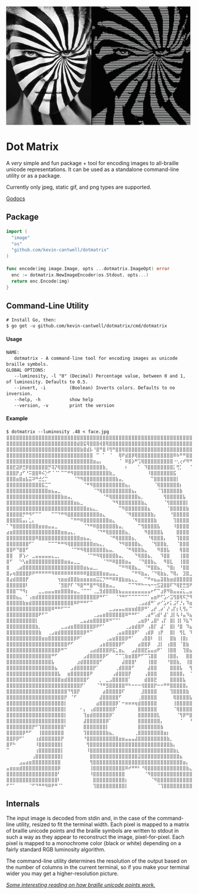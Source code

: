 ![](dotmatrix.png)

# Dot Matrix

A _very_ simple and fun package + tool for encoding images to all-braille unicode representations. It can be used as a standalone command-line utility or as a package.

Currently only jpeg, static gif, and png types are supported.

[Godocs](https://godoc.org/github.com/kevin-cantwell/dotmatrix)

## Package

```go
import (
  "image"
  "os"
  "github.com/kevin-cantwell/dotmatrix"
)

func encode(img image.Image, opts ...dotmatrix.ImageOpt) error
  enc := dotmatrix.NewImageEncoder(os.Stdout, opts...)
  return enc.Encode(img)
}
```

## Command-Line Utility

```
# Install Go, then:
$ go get -u github.com/kevin-cantwell/dotmatrix/cmd/dotmatrix
```

#### Usage

```
NAME:
   dotmatrix - A command-line tool for encoding images as unicode braille symbols.
GLOBAL OPTIONS:
   --luminosity, -l "0" (Decimal) Percentage value, between 0 and 1, of luminosity. Defaults to 0.5.
   --invert, -i         (Boolean) Inverts colors. Defaults to no inversion.
   --help, -h           show help
   --version, -v        print the version
```

#### Example

```
$ dotmatrix --luminosity .48 < face.jpg
⣿⣿⣿⣿⣿⣿⣿⣿⣿⣿⣿⣿⣿⣿⣿⣿⣿⣿⣿⣿⣿⣿⣿⣿⣿⣿⣿⣿⣿⣿⣿⣿⣿⣿⣿⣿⣿⣿⣿⣿⣿⣿⣿⣿⣿⣿⣿⣿⣿⣿⣿⣿⣿⣿⣿⣿⣿⣿⣿⣿⣿⣿⣿⣿⣿⣿⣿⣿⣿⣿⣿⣿⣿⣿⣿⣿⣿⣿⣿⣿
⣿⣿⣿⣿⣿⣿⣿⣿⣿⣿⣿⣿⣿⣿⣿⣿⣿⣿⣿⣿⣿⣿⣾⣿⣯⢿⣿⣿⣿⢾⣿⢿⣿⣿⣿⣿⣿⣿⣿⣿⣿⣿⣿⣿⣿⣿⣿⣿⣿⣿⣿⣿⣿⣿⣿⣿⣿⣿⣿⣿⣿⣿⣿⣿⣿⣿⣿⣿⣿⣿⣿⣿⣿⣿⣿⣿⣿⣿⣿⣿
⣿⣿⣿⣿⣿⣿⣿⣿⣿⣿⣿⣿⣿⣿⣿⣿⣿⣿⣿⣿⣿⣿⣿⣷⣿⣾⡧⠘⣿⠛⣿⠸⢻⠛⣿⣿⢿⣿⣿⣿⣿⣿⣿⣿⣿⣿⣿⣿⣿⣿⣿⣿⣿⣿⣿⣿⣿⣿⣿⣿⣿⣿⣿⣿⣿⣿⣿⣿⣿⣿⣿⣿⣿⣿⣿⣿⣿⣿⣿⣿
⣿⣿⣿⣿⣿⣿⣿⣿⣿⣿⣿⣿⣿⣿⣿⣿⣿⣿⣿⣿⣿⣿⣿⣿⣿⣿⣿⠀⠉⠀⠁⠀⠈⠀⠀⢿⠟⣾⣿⡿⢿⣿⣿⣿⣿⣿⣿⣿⣿⣿⣿⣿⠿⠷⠛⠛⣿⣿⣿⣿⣿⣿⣿⣿⣿⣿⣿⣿⣿⣿⣿⣿⣿⣿⣿⣿⣿⣿⣿⣿
⣿⣿⣿⣿⣿⣿⣿⣿⣿⣿⣿⣿⣿⣿⣿⣿⣿⣿⣿⣿⣿⣿⣿⣿⣿⣿⣿⣶⣤⡄⠀⠀⠀⠀⠀⠈⠀⠿⣿⡵⠛⢩⢿⣿⣿⣿⣿⣿⣿⣿⣿⣿⠐⢂⢔⠞⠻⠛⣻⣿⣿⣿⣿⣿⣿⣿⣽⣿⣿⣿⣿⣿⣿⣿⣿⣿⣿⣿⣿⣿
⣿⣿⣟⣽⡿⣛⡿⣿⣿⣿⣿⣿⣿⡛⢽⡝⢿⣿⣿⣿⣿⣿⣿⣿⣿⣿⣿⣿⣿⣿⣷⡀⠀⠀⠀⠀⠀⠆⠀⠀⠀⠁⠀⠹⣿⣿⣿⣿⣿⣿⣿⣿⡅⢛⡁⠀⠀⠈⠍⢻⣿⣿⣿⣿⣿⣿⡞⣻⣿⣿⣿⣿⣿⣿⣿⣿⣿⣿⣿⣿
⣿⣿⣿⡟⣰⠋⠘⠭⣿⣿⠿⠮⡑⠋⠈⠈⠁⠉⠉⠛⠻⣿⣿⣿⣿⣿⣿⣿⣿⣿⣿⣿⣷⣀⠀⠀⠀⠀⠀⠀⠀⠀⠀⠀⠸⣿⣿⣿⣿⣿⣿⣿⣯⠀⠀⠀⠀⠀⠀⠾⠻⣿⣿⣿⣿⣿⣧⣿⣿⣿⣿⣿⣿⣿⣿⣿⣿⣿⣿⣿
⣿⣿⣿⣶⣿⣶⣧⣭⠽⠛⣚⣊⡉⠀⠀⠀⠀⠀⠀⠀⠀⠈⠙⠻⣿⣿⣿⣿⣿⣿⣿⣿⣿⣿⣷⣤⡀⠀⠀⠀⠀⠀⠀⠀⠀⠉⣿⣿⣿⣿⣿⣿⣿⡇⠀⠀⠀⠀⠀⠩⢐⣿⣿⣿⣿⣿⣿⢋⣻⣿⣿⣿⣿⣿⣿⣿⣿⣿⣿⣿
⣿⣿⣿⣿⣿⣿⣿⣿⣿⣿⣿⣯⣉⠉⠀⠀⠀⠀⠀⠀⠀⠀⠀⠀⠈⠛⠻⣿⣿⣿⣿⣿⣿⣿⣿⣿⣿⣦⡄⠀⠀⠀⠀⠀⠀⠀⠈⢿⣿⣿⣿⣿⣿⣿⡆⠀⠀⠀⠀⠀⠈⣿⣿⣿⣿⣿⡇⡈⣾⢿⣿⣾⣿⣿⣿⣿⣿⣿⣿⣿
⣿⣿⣿⣿⣿⣿⣿⣿⣿⣿⣿⣿⣿⣶⣦⣤⣀⠀⠀⠀⠀⠀⠀⠀⠀⠀⠀⠈⠙⢿⣿⣿⣿⣿⣿⣿⣿⣿⣿⣦⡄⠀⠀⠀⠀⠀⠀⠈⢹⣿⣿⣿⣿⣿⣷⠀⠀⠀⠀⠀⠀⢼⣿⣿⣿⣿⡿⠈⢠⣵⣿⣿⣿⣿⣿⣿⣿⣿⣿⣿
⣿⣿⣿⣿⣿⣿⣿⣿⣿⣿⣿⣿⣿⣿⣿⣿⣿⣷⣶⣤⡀⠀⠀⠀⠀⠀⠀⠀⠀⠀⠈⠛⢿⣿⣿⣿⣿⣿⣿⣿⣿⣦⡀⠀⠀⠀⠀⠀⠀⢻⣿⣿⣿⣿⣿⣧⠀⠀⠀⠀⠀⠸⣿⣿⣿⣿⠏⠀⡀⠀⢹⣿⣿⣿⣿⣿⢻⣿⣿⣿
⣿⣿⣿⣿⣿⣿⣿⣿⣿⣿⣿⣿⣿⣿⣿⣿⣿⣿⣿⣿⣿⣶⣦⣀⠀⠀⠀⠀⠀⠀⠀⠀⠀⠙⠻⣿⣿⣿⣿⣿⣿⣿⣷⣄⠀⠀⠀⠀⠀⠈⢻⣿⣿⣿⣿⣿⡇⠀⠀⠀⠀⠀⣿⣿⣿⣿⠀⠀⠀⠀⠰⣿⣿⣿⣿⣿⢢⣿⣿⣿
⣿⣿⣿⣿⣿⣿⣿⣿⣿⣿⣿⣿⣿⣿⣿⣿⣿⣿⣿⣿⣿⣿⣿⣿⣿⣶⣦⣄⡀⠀⠀⠀⠀⠀⠀⠉⠻⣿⣿⣿⣿⣿⣿⣿⣦⠀⠀⠀⠀⠀⠈⣿⣿⣿⣿⣿⣷⠀⠀⠀⠀⠀⣿⣿⣿⣿⠀⠀⠀⠀⢰⣿⣿⣿⣿⣿⣻⣿⣿⣿
⣿⣿⣿⣿⣿⡛⠛⠻⠋⠉⠉⠀⠀⠀⠉⠉⠙⠛⠻⣿⣿⣿⣿⣿⣿⣿⣿⣿⣿⣶⣄⠀⠀⠀⠀⠀⠀⠈⠻⣿⣿⣿⣿⣿⣿⣷⡄⠀⠀⠀⠀⠘⣿⣿⣿⣿⣿⠀⠀⠀⠀⠀⣿⣿⣿⣿⠀⠀⠀⠀⢿⣿⣿⣿⡿⢺⣿⣿⣿⣿
⣿⣿⣿⣿⣯⣤⡄⣁⡄⠀⠀⠀⠀⠀⠀⠀⠀⠀⠀⠀⠉⠛⠛⠿⣿⣿⣿⣿⣿⣿⣿⣿⣶⣄⠀⠀⠀⠀⠀⠈⠻⣿⣿⣿⣿⣿⣷⠀⠀⠀⠀⠀⢹⣿⣿⣿⣿⠀⠀⠀⠀⠀⣿⣿⣿⡇⠀⠀⠀⣰⣾⣿⣿⣿⢻⣿⣿⣿⣿⣿
⠁⠙⣿⣿⣿⣿⣿⣿⣿⣿⣶⣶⣶⣤⣤⣀⠀⠀⠀⠀⠀⠀⠀⠀⠈⠙⠛⠿⣿⣿⣿⣿⣿⣿⣷⣤⡀⠀⠀⠀⠀⠉⢻⣿⣿⣿⣿⣧⠀⠀⠀⠀⠸⣿⣿⣿⣿⠀⠀⠀⠀⠀⣿⣿⣿⡇⠀⠀⠀⣿⣿⣿⣿⡀⢼⣿⣿⣿⣿⣿
⣴⣶⣿⣿⣿⣿⣿⣿⣿⣿⣿⣿⣿⣿⣿⣿⣿⣶⣶⣤⣄⡀⠀⠀⠀⠀⠀⠀⠈⠙⠛⢿⣿⣿⣿⣿⣿⣦⡀⠀⠀⠀⠀⠻⣿⣿⣿⣿⣧⠀⠀⠀⠀⣿⣿⣿⣿⠀⠀⠀⠀⢸⣿⣿⣿⠀⠀⠀⢠⣿⣿⠿⢷⣿⣾⣿⣿⣿⣿⡿
⣿⣿⣿⣿⣿⣿⣿⣿⣿⠿⣿⣿⣿⣿⣿⣿⣿⣿⣿⣿⣿⣿⣿⣶⣦⣤⡀⠀⠀⠀⠀⠀⠈⠛⢿⣿⣿⣿⣿⣦⡀⠀⠀⠀⠘⢿⣿⣿⣿⡄⠀⠀⠀⢹⣿⣿⣿⠀⠀⠀⠀⣼⣿⣿⡏⠀⠀⠀⣼⣿⡇⠀⣼⣿⣿⣿⣿⣿⡟⢁
⣿⣿⣿⣿⣿⣿⣿⠋⠁⠀⠀⠀⠀⠉⠉⠉⠛⠛⠻⢿⣿⣿⣿⣿⣿⣿⣿⣶⣦⣄⡀⠀⠀⠀⠀⠙⠻⣿⣿⣿⣿⣦⡀⠀⠀⠈⢻⣿⣿⣷⡀⠀⠀⠈⣿⣿⣿⠀⠀⠀⢀⣿⣿⡿⠁⠀⠀⢰⣿⡿⠀⢰⣿⣿⠿⣹⣿⠋⣰⣾
⣿⣿⠟⠙⣿⣿⠋⠀⠀⠀⠀⠀⠀⠀⠀⠀⠀⠀⠀⠀⠈⠉⠛⠻⢿⣿⣿⣿⣿⣿⣿⣦⣤⡀⠀⠀⠀⠈⠛⢿⣿⣿⣷⣄⠀⠀⠀⠻⣿⣿⣧⠀⠀⠀⢿⣿⣿⠀⠀⠀⢸⣿⣿⠃⠀⠀⢀⣿⣿⠁⠀⣾⠋⠓⢠⣿⠇⣴⣿⣿
⣿⣿⠀⠀⡿⢱⠔⠀⣀⣤⣤⣤⣤⣤⣄⣀⡀⠀⠀⠀⠀⠀⠀⠀⠀⠈⠉⠛⠻⢿⣿⣿⣿⣿⣷⣤⡀⠀⠀⠀⠙⢿⣿⣿⣦⡀⠀⠀⠹⣿⣿⠀⠀⠀⢸⣿⣿⠀⠀⠀⢸⣿⣿⠀⠀⠀⣼⣿⠃⠀⣸⠇⠀⠺⣾⣿⣶⣿⣿⣿
⣿⠋⠀⠀⠑⢣⣶⣿⣿⣿⣿⣿⣿⣿⣿⣿⣿⣿⣶⣶⣤⣀⣀⠀⠀⠀⠀⠀⠀⠀⠈⠙⠛⠿⣿⣿⣿⣶⣤⠀⠀⠈⠙⣿⣿⣷⣄⠀⠀⠻⣿⣇⠀⠀⢸⣿⣿⠀⠀⠀⣾⣿⠃⠀⠀⣼⣿⠃⠀⣼⠏⠀⢠⣿⣿⣿⣿⣿⣿⣿
⣿⠀⠀⢀⣴⣿⣿⣿⣿⣿⣿⣿⣿⣿⣿⣿⣿⣿⣿⣿⣿⣿⣿⣿⣶⣦⣤⣀⡀⠀⠀⠀⠀⠀⠀⠉⠛⠻⢿⣿⣦⣀⠀⠈⠛⣿⣿⣦⡀⠀⠙⣿⡆⠀⠘⣿⣿⠀⠀⢠⣿⡟⠀⢀⣴⠟⠃⢀⡼⠋⠀⢀⣾⣿⣿⣿⣿⣿⡟⠁
⣿⡤⢶⣿⣿⣿⣿⡿⠟⠛⠛⠛⠛⠛⠻⠿⠿⠿⠿⠿⠿⠿⠿⠿⠿⣿⣿⣿⣿⣿⣶⣶⣤⣤⣀⠀⠀⠀⠀⠉⠛⠻⣷⣤⡀⠈⠙⢿⣷⣦⡀⠙⢿⡄⠀⣹⣿⣀⣀⣿⡏⠀⣠⠾⠋⢀⣴⠋⠁⠀⢠⣾⣿⠛⠋⠻⠛⠉⠀⠀
⣿⣴⣾⣿⣿⣿⡟⠀⠀⠀⠀⠀⠀⠀⠀⠀⢲⣶⣶⣾⣿⣿⣷⣶⣶⣶⣶⣶⣭⣍⡙⠛⠛⠿⠿⣿⣷⣶⣦⣄⣀⠀⠀⠉⠛⠶⣦⣤⣽⣿⣷⣶⣾⣿⣿⣿⣿⣿⣿⣿⣿⣿⣿⡖⠚⠋⠁⢀⣤⣾⣿⣿⠏⠀⢰⡆⠀⠀⠀⠀
⣿⣿⣿⣿⣿⣿⠇⠀⠀⠀⠀⠀⠀⠀⠀⠀⠈⣻⣿⡟⠏⠈⠻⣿⠛⠛⣿⠛⠻⣿⣿⣶⣤⣀⠀⠀⠀⠀⠉⠉⠙⠛⠓⠒⠲⠒⢒⣫⣽⣿⣿⠏⠙⢿⣟⣛⣻⠟⠁⠈⠛⣿⣿⣶⣶⣶⣾⣿⣿⠿⠛⠉⠀⢀⣾⣧⠀⣠⣴⣾
⣿⣿⣿⠉⠙⠻⡆⠀⠀⠀⣀⣀⣤⣤⣤⣶⣶⣿⣿⣿⣶⣤⣀⠈⠉⠉⠁⢀⣀⣻⣾⣿⣿⣿⣷⣦⣤⣤⣤⣤⣤⣤⣤⣤⣤⠖⠋⠉⣰⡿⠻⣷⣤⣤⣬⣅⣀⣤⣤⣶⣿⠿⠟⠛⠋⠉⠉⠉⠀⠀⠀⠀⢠⣾⣿⣿⣿⣿⣿⣿
⣿⣿⣿⣦⣄⠀⠁⢠⣶⣾⣿⣿⣿⣿⣿⣿⣿⣿⣿⣿⣿⣿⣿⣿⣿⣿⣿⣿⡿⠛⠋⠁⠀⠀⠈⠙⠛⠋⠉⠉⠉⠉⠉⠉⠁⣤⣶⠟⠋⣡⠔⣩⢻⣿⢿⠯⡙⠻⢶⣤⣤⣤⣤⣤⣤⣶⣶⣶⣶⣶⣶⣾⣿⣿⣿⣿⣿⣿⣿⣿
⣿⣿⣿⣿⣿⣷⣶⣾⣿⣿⣿⣿⣿⣿⣿⣿⣿⣿⣿⣿⣿⠿⠟⠛⠛⠋⠉⠀⠀⠀⠀⠀⠀⠀⠀⠀⠀⠀⠀⠀⠀⢀⣠⣴⣾⠛⠁⡴⠊⣡⠖⡅⣨⠏⡘⡄⠹⣶⣤⡀⠉⠉⠉⠛⠛⠛⠛⠛⠛⠛⠛⠛⠉⢸⣿⣿⣿⣿⣿⣿
⣿⣿⣿⣿⣿⣿⣿⣿⣿⣿⣿⣿⣿⣿⠿⠛⠛⠋⠉⠉⠀⠀⠀⠀⠀⠀⠀⠀⠀⠀⠀⠀⣀⣠⣤⣤⣤⣶⣶⣶⣾⣿⡿⠛⠁⣠⡞⢀⡴⠁⡜⢠⡏⡆⢇⢻⡄⠉⠻⣿⣿⣶⣶⣤⣤⣤⣄⣀⣀⠀⠀⠀⢀⣾⣿⣿⣿⣿⣿⣿
⣿⣿⣿⣿⣿⣿⣿⣿⣿⣿⠟⠋⠉⠀⠀⠀⠀⠀⠀⠀⠀⠀⠀⠀⠀⠀⠀⢀⣠⣤⣶⣿⣿⣿⣿⣿⣿⠿⠛⠛⠋⠁⠀⢀⣴⠛⢡⣾⠃⣼⠁⣸⡇⢧⠸⣤⠹⣦⡀⠀⠉⠛⠻⢿⣿⣿⣿⣿⣿⣿⣿⣿⣿⣿⣿⣿⣿⣿⣿⣿
⣿⣿⣿⣿⣿⣿⣿⣿⣿⡇⠀⠀⠀⠀⠀⠀⠀⠀⠀⠀⠀⠀⠀⣀⣤⣴⣶⣿⣿⣿⣿⠿⠛⠉⠉⠁⠀⠀⠀⠀⠀⣠⣶⡿⠃⣠⣿⠃⢠⡏⠀⣿⡇⢸⡇⠹⣧⠙⢿⣦⣄⠀⠀⠀⠈⠙⠛⠻⢿⣿⣿⣿⣿⣿⣿⣿⣿⣿⣿⣿
⣿⣿⣿⣿⣿⣿⣿⣿⣿⣷⡀⠀⠀⠀⠀⠀⠀⣀⣠⣴⣶⣿⣿⣿⣿⣿⣿⡿⠟⠋⠁⠀⠀⠀⠀⠀⠀⢀⣠⣶⣾⣿⠟⠀⢠⣿⡏⠀⣼⠁⠀⣿⡇⠘⣿⠀⠹⣦⡈⠛⣿⣷⣦⣄⠀⠀⠀⠀⠀⠈⠉⠉⣹⣿⣿⣿⣿⣿⣿⣿
⣿⣿⣿⣿⣿⣿⣿⣿⣿⣿⣷⠀⠀⢀⣠⣶⣾⣿⣿⣿⣿⣿⣿⣿⡿⠛⠉⠀⠀⠀⠀⠀⠀⠀⢀⣤⣶⣿⣿⣿⠟⠁⠀⢠⣾⡿⠀⢰⡟⠀⠀⣿⡇⠀⢻⣇⠀⠹⣷⡀⠈⠛⢿⣿⣿⣦⣄⠀⠀⠀⠀⢠⣿⣿⣿⣿⣿⣿⣿⣿
⣿⣿⣿⣿⣿⣿⣿⣿⣿⣿⣿⣶⣶⣿⣿⣿⣿⣿⣿⣿⣿⡿⠟⠁⠀⠀⠀⠀⠀⠀⠀⢀⣤⣶⣿⣿⣿⡿⠛⠁⠀⠀⢠⣿⣿⠇⠀⢸⡇⠀⠀⣿⣷⠀⢸⣿⡆⠀⢹⣿⣆⠀⠈⠛⢿⣿⣿⣿⣶⣶⣶⣿⣿⣿⣿⣿⣿⣿⣿⣿
⣿⣿⣿⣿⣿⣿⣿⣿⣿⣿⣿⣿⣿⣿⣿⣿⣿⣿⣿⠟⠋⠀⠀⠀⠀⠀⠀⠀⠀⣠⣶⣿⣿⣿⣿⡿⠋⠀⠀⠀⠀⣴⣿⣿⡿⠀⠀⣸⡇⠀⢰⣿⣿⠀⠈⣿⣷⠀⠈⢿⣿⣦⡀⠀⠀⠙⢻⣿⣿⣿⡟⣿⣿⣿⣿⣿⣿⣿⣿⣿
⣿⣿⣿⣿⣿⣿⣿⣿⣿⣿⣿⣿⣿⣿⣿⣿⡿⠛⠉⠀⠀⠀⠀⠀⠀⠀⣠⣴⣾⣿⣿⣿⡿⣯⣁⣶⣄⠀⠀⣠⣼⣿⣿⣟⣥⣤⣴⠟⠁⠀⢸⣿⣿⠀⠀⢹⣿⣦⠀⠈⢻⣿⣷⣄⠀⠀⠀⠉⠉⠁⢠⣿⣿⣿⣿⣿⣿⣿⣿⣿
⣿⣿⣿⣿⣿⣿⣿⣿⣿⣿⣿⣿⣿⣿⠛⠋⠀⠀⠀⠀⠀⠀⠀⠀⣠⣾⣿⣿⣿⣿⡿⠋⠀⠀⠉⠉⢉⣷⣶⣿⣿⠟⠋⠉⢩⣿⣿⠀⠀⠀⢸⣿⣿⡄⠀⠀⣿⣿⣇⠀⠈⠻⣿⣿⣷⣤⣀⣀⣀⣀⣼⣿⣿⣿⣿⣿⣿⣿⣿⣿
⣿⣿⣿⣿⣿⣿⣿⣿⣿⣿⣿⣿⣿⣿⣧⠀⠀⠀⠀⠀⠀⠀⣰⣾⣿⣿⣿⣿⣿⠋⠀⠀⠀⠀⠀⠀⣼⣿⣿⣿⠃⠀⠀⠀⢸⣿⣿⠀⠀⠀⠘⣿⣿⣷⡀⠀⢸⣿⣿⡄⠀⠀⠙⣿⣿⣿⣿⣿⣿⣿⣿⣿⣿⣿⣿⣿⣿⣿⣿⣿
⣿⣿⣿⣿⣿⣿⣿⣿⣿⣿⣿⣿⣿⣿⣿⣦⠀⠀⠀⠀⣠⣾⣿⣿⣿⣿⣿⡟⠁⠀⠀⠀⠀⠀⢀⣾⣿⣿⣿⠋⠀⠀⠀⠀⣼⣿⣿⠀⠀⠀⠀⣿⣿⣿⣧⠀⠀⢻⣿⣿⡄⠀⠀⠈⠛⠿⣿⡿⣿⣿⣿⣿⣿⣿⣿⣿⣿⣿⣿⣿
⣿⣿⣿⣿⣿⣿⣿⣿⣿⣿⣿⣿⣿⣿⣿⣿⣧⠀⠀⣶⣿⣿⣿⣿⣿⣿⠟⠀⠀⠀⠀⠀⠀⢠⣾⣿⣿⣿⡟⠀⠀⠀⠀⢠⣿⣿⣿⠀⠀⠀⠀⣿⣿⣿⣿⡄⠀⠈⢻⣿⣷⡄⠀⠀⠀⠀⠀⣴⣿⣿⣿⣿⣿⣿⣿⣿⣿⣿⣿⣿
⣿⣿⣿⣿⣿⣿⣿⣿⣿⣿⣿⣿⣿⣿⣿⣿⣿⣶⣾⣿⣿⣿⣿⣿⣿⠋⠀⠀⠀⡀⠀⣀⣠⣿⣿⣿⣿⣿⠁⠀⠀⠀⠀⣾⣿⣿⣟⠀⠀⠀⠀⣿⣿⣿⣿⣧⠀⠀⠘⣿⣿⣿⣦⣀⠀⢀⣼⣿⣿⣿⣿⣿⣿⣿⣿⣿⣿⣿⣿⣿
⣿⣿⣿⣿⣿⣿⣿⣿⣿⣿⣿⣿⣿⣿⣿⣿⣿⣿⣿⣿⣿⣿⣿⡟⠁⠀⠀⠀⠈⠙⠛⣻⣿⣿⣿⣿⣿⠛⠓⠒⠒⠒⢺⣿⣿⣿⡟⠒⠒⠛⠛⣿⣿⣿⣿⣿⡄⠀⠀⠘⣿⣿⣿⣿⡷⣿⣿⣿⣿⣿⣿⣿⣿⣿⣿⣿⣿⣿⣿⣿
⣿⣿⣿⣿⣿⣿⣿⣿⣿⣿⣿⣿⣿⣿⣿⣿⣿⣿⣿⠙⢻⣿⡟⠀⠀⠀⠀⠀⠀⠀⣴⣿⣿⣿⣿⣿⠏⠀⠀⠀⠀⠀⣸⣿⣿⣿⣿⠀⠀⠀⠀⢹⣿⣿⣿⣿⣷⠀⠀⠀⠘⣿⡿⠋⠀⣿⣿⣿⣿⣿⣿⣿⣿⣿⣿⣿⣿⣿⣿⣿
⣿⣿⣿⣿⣿⣿⣿⣿⣿⣿⣿⣿⣿⣿⣿⣿⣿⣿⡟⠀⠈⠋⠀⠀⠀⠀⠀⠀⠀⣼⣿⣿⣿⣿⣿⠋⠀⠀⠀⠀⠀⢀⣿⣿⣿⣿⣿⠀⠀⠀⠀⠀⢿⣿⣿⣿⣿⣧⠀⠀⠀⣹⡇⠀⠀⠘⣿⣿⣿⣿⣿⣿⣿⣿⣿⣿⣿⣿⣿⣿
⣿⣿⣿⣿⣿⣿⣿⣿⣿⣿⣿⣿⣿⣿⣿⣿⣿⣿⡇⠀⠀⠀⠀⠀⠀⠀⠀⠀⣴⣿⣿⣿⣿⣿⡿⠁⠒⠶⠶⠶⢶⣾⣿⣿⣿⣿⣿⠀⠀⠀⠀⠀⢸⣿⣿⣿⣿⣿⣇⣠⣾⣿⣿⣄⠀⠀⠘⣿⣿⣿⣿⣿⣿⣿⣿⣿⣿⣿⣿⣿
⣿⣿⣿⣿⣿⣿⣿⣿⣿⣿⣿⣿⣿⣿⣿⣿⣿⣿⡇⠀⠀⠀⠀⠂⡄⠀⢠⣾⣿⣿⣿⣿⣿⡿⠁⠀⠀⠀⠀⠀⠀⣿⣿⣿⣿⣿⣿⠀⠀⠀⠀⠀⠈⢿⣿⣿⣿⣿⣿⣿⣿⣿⣿⣿⣧⠀⠀⠙⢿⣿⣿⣿⣿⣿⣿⣿⣿⣿⣿⣿
⣿⣿⣿⣿⣿⣿⣿⣿⣿⣿⣿⣿⣿⣿⣿⣿⣿⣿⡇⠀⠀⠀⠀⠀⢹⣶⣾⣿⣿⣿⣿⣿⡿⠁⠀⠀⠀⠀⠀⠀⠀⣿⣿⣿⣿⣿⣿⣇⠀⠀⠀⠀⠀⠈⢻⡿⠛⣿⣿⣿⣿⣿⣿⣿⣿⣧⡄⠀⠀⠙⢻⣿⣿⣿⣿⣿⣿⣿⣿⣿
⣿⣿⣿⣿⣿⣿⣿⣿⣿⣿⣿⣿⣿⣿⣿⣿⣿⣿⡇⠀⠀⠀⠀⠀⣼⣿⣿⣿⣿⣿⣿⡿⠁⠀⠀⠀⠀⠀⠀⠀⠀⣿⣿⣿⣿⣿⣿⣿⡄⠀⠀⠀⠀⠀⠈⠀⠀⠘⢻⣿⣿⣿⣿⣿⣿⣿⣿⣄⠀⠀⠀⠉⠻⣿⣿⣿⣿⣿⣿⣿
⣿⣿⣿⣿⣿⣿⣿⣿⡟⠋⢹⣿⣿⣿⣿⣿⣿⣿⠃⠀⠀⠀⠀⠀⣿⣿⣿⣿⣿⣿⣿⡇⠀⠀⠀⠀⠀⠀⠀⠀⠀⣿⣿⣿⣿⣿⣿⣿⣷⠀⠀⠀⠀⠀⠀⠀⠀⠀⠀⠙⢿⣿⣿⣿⣿⣿⣿⣿⣦⠀⠀⠀⠀⠀⠙⢻⣿⣿⣿⣿
⣿⣿⣿⣿⣿⡿⠛⠋⠀⠀⢸⣿⣿⣿⣿⣿⣿⣿⠀⠀⠀⠀⠀⠀⢹⣿⣿⣿⣿⣿⣿⣷⣦⡀⠀⠀⠀⠀⠀⠀⢀⣿⣿⣿⣿⣿⣿⣿⣿⣶⡆⠀⠀⠀⠀⠀⠀⠀⠀⠀⠀⠛⣿⣿⣿⣿⣿⣿⣿⣷⣆⠀⠀⠀⠀⠀⠹⣿⣿⣿
⣿⣿⡿⡿⠋⠁⠀⠀⠀⢰⣾⣿⣿⣿⣿⣿⣿⡟⠀⠀⠀⠀⠀⠀⠘⣿⣿⣿⣿⣿⣿⣿⣿⣿⣿⣶⣶⣤⣤⣤⣼⣿⣿⣿⣿⣿⣿⣿⣿⣿⣷⡀⠀⠀⠀⠀⠀⠀⠀⠀⠀⠀⠈⠻⣿⣿⣿⣿⣿⣿⣿⣷⡄⠀⠀⠀⠀⠉⠻⣿
⣿⠟⠓⠀⠀⠀⠀⠀⠀⠸⣿⣿⣿⣿⣿⣿⣿⡇⠀⠀⠀⠀⠀⠀⠀⢻⣿⣿⣿⣿⣿⣿⣿⣿⣿⣿⣿⣿⣿⣿⣿⣿⣿⣿⣿⣿⣿⣿⣿⣿⣿⣷⡄⠀⠀⠀⠀⠀⠀⠀⠀⠀⠀⠀⠈⠻⣿⣿⣿⣿⣿⣿⣿⣆⡀⠀⠀⠀⠀⠈
⠉⠀⠀⠀⠀⠀⠀⠀⠀⢰⣿⣿⣿⣿⣿⣿⣿⡇⠀⠀⠀⠀⠀⠀⠀⠸⣿⣿⣿⣿⣿⣿⣿⣿⣿⣿⣿⣿⣿⣿⣿⣿⣿⣿⣿⣿⣿⣿⣿⣿⣿⣿⣷⣆⠀⠀⠀⠀⠀⠀⠀⠀⠀⠀⠀⠀⠙⢿⣿⣿⣿⣿⣿⣿⣷⣄⠀⠀⠀⠀
⠀⠀⠀⠀⠀⠀⠀⠀⢠⣿⣿⣿⣿⣿⣿⣿⣿⡇⠀⠀⠀⠀⠀⠀⠀⠀⣿⣿⣿⣿⣿⣿⣿⣿⣿⣿⣿⣿⣿⣿⣿⣽⣿⣿⣿⣿⣿⣿⣿⣿⣿⣿⣿⣿⣦⠀⠀⠀⠀⠀⠀⠀⠀⠀⠀⠀⠀⠀⠹⣿⣿⣿⣿⣿⣿⣿⣇⠀⠀⠀
⠀⠀⠀⠀⣠⣤⣴⣶⣿⣿⣿⣿⣿⣿⣿⣿⣿⠀⠀⠀⠀⠀⠀⠀⠀⠀⢻⣿⣿⣿⣿⣿⣿⣿⣿⣿⣿⣿⣿⣿⣿⣿⣿⣿⣿⣿⣿⣿⣿⣿⣿⣿⣿⣿⣿⣶⡄⠀⠀⠀⠀⠀⠀⠀⠀⠀⠀⠀⠀⠀⠙⣿⣿⣿⣿⣿⣿⣦⠀⠀
⣤⣶⣶⣶⣾⣿⣿⣿⣿⣿⣿⣿⣿⣿⣿⣿⡿⠀⠀⠀⠀⠀⠀⠀⠀⠀⢸⣿⣿⣿⣿⣿⣿⣿⣿⣿⣿⠿⠞⠛⠛⠃⠘⢿⣿⣿⣿⣿⣿⣿⣿⣿⣿⣿⣿⣿⣷⣄⠀⠀⠀⠀⠀⠀⠀⠀⠀⠀⠀⠀⠀⢻⣿⣿⣿⣿⣿⣿⣧⡀
⣿⣿⣿⣿⣿⣿⣿⣿⣿⣿⣿⣿⣿⣿⣿⣿⠃⠀⠀⠀⠀⠀⠀⠀⠀⠀⠸⣿⣿⣿⣿⣿⣿⣿⣿⣿⣿⠀⠀⠀⠀⠀⠀⠈⠻⣿⣿⣿⣿⣿⣿⣿⣿⣿⣿⣿⣿⣿⣧⡀⠀⠀⠀⠀⠀⠀⠀⠀⢀⣠⣴⣿⣿⣿⣿⣿⣿⣿⣿⣿
⣿⣿⣿⣿⣿⣿⣿⣿⣿⣿⣿⣿⣿⣿⣿⣿⠇⠀⠀⠀⠀⠀⠀⠀⠀⠀⠀⣿⣿⣿⣿⣿⣿⣿⣿⣿⣿⡆⠀⠀⠀⠀⠀⠀⠀⠈⠻⣿⣿⣿⣿⣿⣿⣿⣿⣿⣿⣿⣿⣿⣷⣤⣀⠀⠀⠀⠀⣴⣿⣿⣿⣿⣿⡿⢿⣿⣿⣿⣿⣿
⠋⠉⠁⠀⠀⠀⠀⠈⠋⠙⠛⠛⠻⠿⠟⠛⠈⠁⠀⠀⠀⠀⠀⠀⠀⠀⠀⢹⣿⣿⣿⣿⣿⣿⣿⣿⣿⡇⠀⠀⠀⠀⠀⠀⠀⠀⠀⠈⢹⣿⣿⣿⣿⣿⣿⣿⣿⣿⣿⣿⣿⣿⣿⣶⣤⠀⠀⠀⠀⠀⠉⠁⠀⠀⠀⠉⠙⠁⠀⣰
```

## Internals

The input image is decoded from stdin and, in the case of the command-line utility, resized to fit the terminal width. Each pixel is mapped to a matrix of braille unicode points and the braille symbols are written to stdout in such a way as they appear to reconstruct the image, pixel-for-pixel. Each pixel is mapped to a monochrome color (black or white) depending on a fairly standard RGB luminosity algorithm.

The command-line utility determines the resolution of the output based on the number of columns in the current terminal, so if you make your terminal wider you may get a higher-resolution picture.

[*Some interesting reading on how braille unicode points work.*](https://en.wikipedia.org/wiki/Braille_Patterns#Identifying.2C_naming_and_ordering)

